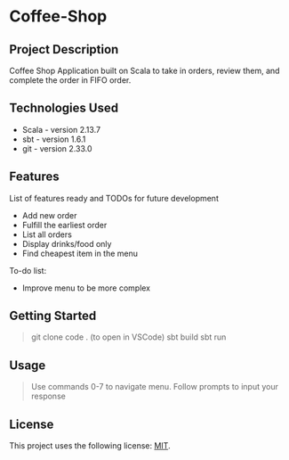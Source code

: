 # Coffee-Shop

## Project Description

Coffee Shop Application built on Scala to take in orders, review them, and complete the order in FIFO order.

## Technologies Used

* Scala - version 2.13.7
* sbt - version 1.6.1
* git - version 2.33.0

## Features

List of features ready and TODOs for future development
* Add new order
* Fulfill the earliest order
* List all orders
* Display drinks/food only
* Find cheapest item in the menu

To-do list:
* Improve menu to be more complex

## Getting Started
   
> git clone <project url>
> code . (to open in VSCode)
> sbt build
> sbt run

## Usage

> Use commands 0-7 to navigate menu. Follow prompts to input your response

## License

This project uses the following license: [MIT](https://opensource.org/licenses/MIT).

